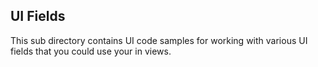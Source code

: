 ## UI Fields

This sub directory contains UI code samples for working with various UI fields that you could use your in views.
